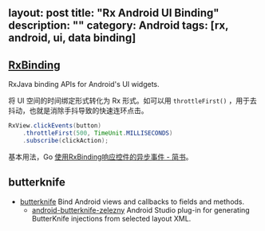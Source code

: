 layout: post
title: "Rx Android UI Binding"
description: ""
category: Android
tags: [rx, android, ui, data binding]
---


## [RxBinding](https://github.com/JakeWharton/RxBinding)

RxJava binding APIs for Android's UI widgets.

将 UI 空间的时间绑定形式转化为 Rx 形式。如可以用 `throttleFirst()` ，用于去抖动，也就是消除手抖导致的快速连环点击。

```java
RxView.clickEvents(button)
    .throttleFirst(500, TimeUnit.MILLISECONDS)
    .subscribe(clickAction);
```

基本用法，Go [使用RxBinding响应控件的异步事件 - 简书](http://www.jianshu.com/p/c2c7c46e6b97)。

## butterknife

- [butterknife](https://github.com/JakeWharton/butterknife) Bind Android views and callbacks to fields and methods.
  - [android-butterknife-zelezny](https://github.com/avast/android-butterknife-zelezny)  Android Studio plug-in for generating ButterKnife injections from selected layout XML.
